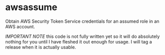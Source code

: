 # awsassume
Obtain AWS Security Token Service credentials for an assumed role in an AWS account.

_IMPORTANT NOTE_ this code is not fully written yet so it will do absolutely nothing for you until I have fleshed it out enough for usage. I will tag a release when it is actually usable.
